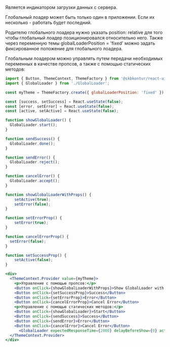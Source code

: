 Является индикатором загрузки данных с сервера.

Глобальный лоадер может быть только один в приложении. Если их несколько - работать будет последний.

Родителю глобального лоадера нужно указать position: relative для того чтобы глобальный лоадер позиционировался относительно него.
Также через переменную темы globalLoaderPosition = 'fixed' можно задать фиксированное положение для глобального лоадера.

Глобальным лоадером можно управлять путем передачи необходимых переменных в качестве пропсов, а также с помощью статических методов:

```jsx harmony
import { Button, ThemeContext, ThemeFactory } from '@skbkontur/react-ui';
import { GlobalLoader } from './GlobalLoader';

const myTheme = ThemeFactory.create({ globalLoaderPosition: 'fixed' });

const [success, setSuccess] = React.useState(false);
const [error, setError] = React.useState(false);
const [active, setActive] = React.useState(false);

function showGlobalLoader() {
  GlobalLoader.start();
}

function sendSuccess() {
  GlobalLoader.done();
}

function sendError() {
  GlobalLoader.reject();
}

function cancelError() {
  GlobalLoader.accept();
}

function showGlobalLoaderWithProps() {
    setActive(true);
    setError(false);
}

function setErrorProp() {
    setError(true);
}

function cancelErrorProp() {
  setError(false);
}

function setSuccessProp() {
    setActive(false);
}

<div>
  <ThemeContext.Provider value={myTheme}>
    <p>Управление с помощью пропсов:</p>
    <Button onClick={showGlobalLoaderWithProps}>Show GlobalLoader with props</Button>
    <Button onClick={setSuccessProp}>Success</Button>
    <Button onClick={setErrorProp}>Error</Button>
    <Button onClick={cancelErrorProp}>Cancel Error</Button>
    <p>Управление с помощью статических методов:</p>
    <Button onClick={showGlobalLoader}>Start</Button>
    <Button onClick={sendSuccess}>Success</Button>
    <Button onClick={sendError}>Error</Button>
    <Button onClick={cancelError}>Cancel Error</Button>
      <GlobalLoader expectedResponseTime={2000} delayBeforeShow={0} active={active} rejected={error} />
  </ThemeContext.Provider>
</div>
```






